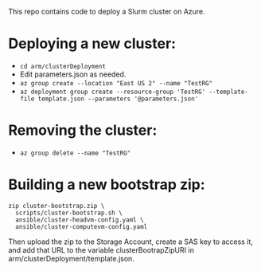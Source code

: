 This repo contains code to deploy a Slurm cluster on Azure.

# Deploying a new cluster:
  - `cd arm/clusterDeployment`
  - Edit parameters.json as needed.
  - `az group create --location "East US 2" --name "TestRG"`
  - `az deployment group create --resource-group 'TestRG' --template-file template.json --parameters '@parameters.json'`

# Removing the cluster:
  - `az group delete --name "TestRG"`

# Building a new bootstrap zip:
```
zip cluster-bootstrap.zip \
  scripts/cluster-bootstrap.sh \
  ansible/cluster-headvm-config.yaml \
  ansible/cluster-computevm-config.yaml
```
Then upload the zip to the Storage Account, create a SAS key to access it, and add that URL to the variable clusterBootrapZipURI in arm/clusterDeployment/template.json.